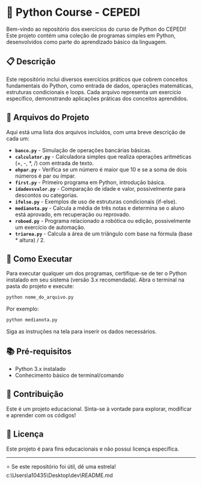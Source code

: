 # 🐍 Python Course - CEPEDI

Bem-vindo ao repositório dos exercícios do curso de Python do CEPEDI! Este projeto contém uma coleção de programas simples em Python, desenvolvidos como parte do aprendizado básico da linguagem.

## 📋 Descrição

Este repositório inclui diversos exercícios práticos que cobrem conceitos fundamentais do Python, como entrada de dados, operações matemáticas, estruturas condicionais e loops. Cada arquivo representa um exercício específico, demonstrando aplicações práticas dos conceitos aprendidos.

## 📁 Arquivos do Projeto

Aqui está uma lista dos arquivos incluídos, com uma breve descrição de cada um:

- **`banco.py`** - Simulação de operações bancárias básicas.
- **`calculator.py`** - Calculadora simples que realiza operações aritméticas (+, -, *, /) com entrada de texto.
- **`ehpar.py`** - Verifica se um número é maior que 10 e se a soma de dois números é par ou ímpar.
- **`first.py`** - Primeiro programa em Python, introdução básica.
- **`idadevsvalor.py`** - Comparação de idade e valor, possivelmente para descontos ou categorias.
- **`ifelse.py`** - Exemplos de uso de estruturas condicionais (if-else).
- **`medianota.py`** - Calcula a média de três notas e determina se o aluno está aprovado, em recuperação ou reprovado.
- **`roboed.py`** - Programa relacionado a robótica ou edição, possivelmente um exercício de automação.
- **`triarea.py`** - Calcula a área de um triângulo com base na fórmula (base * altura) / 2.

## 🚀 Como Executar

Para executar qualquer um dos programas, certifique-se de ter o Python instalado em seu sistema (versão 3.x recomendada). Abra o terminal na pasta do projeto e execute:

```bash
python nome_do_arquivo.py
```

Por exemplo:
```bash
python medianota.py
```

Siga as instruções na tela para inserir os dados necessários.

## 📚 Pré-requisitos

- Python 3.x instalado
- Conhecimento básico de terminal/comando

## 🤝 Contribuição

Este é um projeto educacional. Sinta-se à vontade para explorar, modificar e aprender com os códigos!

## 📄 Licença

Este projeto é para fins educacionais e não possui licença específica.

---

⭐ Se este repositório foi útil, dê uma estrela!</content>
<parameter name="filePath">c:\Users\a10435\Desktop\dev\README.md